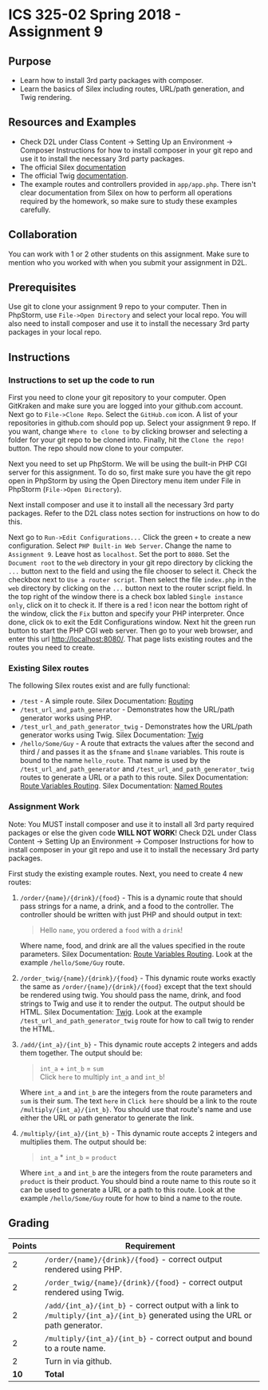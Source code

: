 ICS 325-02 Spring 2018 - Assignment 9
=========================

Purpose
-------
* Learn how to install 3rd party packages with composer.
* Learn the basics of Silex including routes, URL/path generation, and Twig rendering.

Resources and Examples
----------------------
* Check D2L under Class Content -> Setting Up an Environment -> Composer Instructions for how to install composer in your git repo and use it to install the necessary 3rd party packages.
* The official Silex [documentation](https://silex.symfony.com/doc/2.0/)
* The official Twig [documentation](http://twig.sensiolabs.org/documentation).
* The example routes and controllers provided in `app/app.php`.  There isn't clear documentation from Silex on how to perform all operations required by the homework, so make sure to study these examples carefully.

Collaboration
-------------
You can work with 1 or 2 other students on this assignment. Make sure to mention who you worked with when you submit your assignment in D2L.

Prerequisites
-------------
Use git to clone your assignment 9 repo to your computer.  Then in PhpStorm, use `File->Open Directory` and select your local repo.  You will also need to install composer and use it to install the necessary 3rd party packages in your local repo.

Instructions
------------
### Instructions to set up the code to run
First you need to clone your git repository to your computer.  Open GitKraken and make sure you are logged into your github.com account.  Next go to `File->Clone Repo`.  Select the `GitHub.com` icon.  A list of your repositories in github.com should pop up.  Select your assignment 9 repo.  If you want, change `Where to clone to` by clicking browser and selecting a folder for your git repo to be cloned into.  Finally, hit the `Clone the repo!` button.  The repo should now clone to your computer.

Next you need to set up PhpStorm.  We will be using the built-in PHP CGI server for this assignment.  To do so, first make sure you have the git repo open in PhpStorm by using the Open Directory menu item under File in PhpStorm (`File->Open Directory`).

Next install composer and use it to install all the necessary 3rd party packages.  Refer to the D2L class notes section for instructions on how to do this.

Next go to `Run->Edit Configurations...` Click the green `+` to create a new configuration.  Select `PHP Built-in Web Server`.  Change the name to `Assignment 9`.  Leave host as `localhost`.  Set the port to `8080`.  Set the `Document root` to the `web` directory in your git repo directory by clicking the `...` button next to the field and using the file chooser to select it.  Check the checkbox next to `Use a router script`.  Then select the file `index.php` in the `web` directory by clicking on the `...` button next to the router script field.   In the top right of the window there is a check box labled `Single instance only`, click on it to check it.  If there is a red ! icon near the bottom right of the window, click the `Fix` button and specify your PHP interpreter.  Once done, click `Ok` to exit the Edit Configurations window.  Next hit the green run button to start the PHP CGI web server.  Then go to your web browser, and enter this url [http://localhost:8080/](http://localhost:8080/).  That page lists existing routes and the routes you need to create.

### Existing Silex routes
The following Silex routes exist and are fully functional:<br />
* `/test` - A simple route. Silex Documentation: [Routing](https://silex.symfony.com/doc/2.0/usage.html#routing)
* `/test_url_and_path_generator` - Demonstrates how the URL/path generator works using PHP.
* `/test_url_and_path_generator_twig` - Demonstrates how the URL/path generator works using Twig. Silex Documentation: [Twig](https://silex.symfony.com/doc/2.0/providers/twig.html)
* `/hello/Some/Guy` - A route that extracts the values after the second and third / and passes it as the `$fname` and `$lname` variables.  This route is bound to the name `hello_route`.  That name is used by the `/test_url_and_path_generator` and `/test_url_and_path_generator_twig` routes to generate a URL or a path to this route. Silex Documentation: [Route Variables Routing](https://silex.symfony.com/doc/2.0/usage.html#route-variables).  Silex Documentation: [Named Routes](https://silex.symfony.com/doc/2.0/usage.html#named-routes)

### Assignment Work
Note: You MUST install composer and use it to install all 3rd party required packages or else the given code **WILL NOT WORK**!  Check D2L under Class Content -> Setting Up an Environment -> Composer Instructions for how to install composer in your git repo and use it to install the necessary 3rd party packages.

First study the existing example routes.  Next, you need to create 4 new routes:

1.  `/order/{name}/{drink}/{food}` - This is a dynamic route that should pass strings for a name, a drink, and a food to the controller.  The controller should be written with just PHP and should output in text:
    > Hello `name`, you ordered a `food` with a `drink`!

    Where name, food, and drink are all the values specified in the route parameters.  Silex Documentation: [Route Variables Routing](https://silex.symfony.com/doc/2.0/usage.html#route-variables).  Look at the example `/hello/Some/Guy` route.

2.  `/order_twig/{name}/{drink}/{food}` - This dynamic route works exactly the same as `/order/{name}/{drink}/{food}` except that the text should be rendered using twig.  You should pass the name, drink, and food strings to Twig and use it to render the output.  The output should be HTML.  Silex Documentation: [Twig](https://silex.symfony.com/doc/2.0/providers/twig.html). Look at the example `/test_url_and_path_generator_twig` route for how to call twig to render the HTML.

3.  `/add/{int_a}/{int_b}` - This dynamic route accepts 2 integers and adds them together.  The output should be:
    > `int_a` + `int_b` = `sum`  
    Click `here` to multiply `int_a` and `int_b`!

    Where `int_a` and `int_b` are the integers from the route parameters and `sum` is their sum.  The text `here` in `Click here` should be a link to the route `/multiply/{int_a}/{int_b}`.  You should use that route's name and use either the URL or path generator to generate the link.

4.  `/multiply/{int_a}/{int_b}` - This dynamic route accepts 2 integers and multiplies them.  The output should be:
    > `int_a` * `int_b` = `product`

    Where `int_a` and `int_b` are the integers from the route parameters and `product` is their product.  You should bind a route name to this route so it can be used to generate a URL or a path to this route.  Look at the example `/hello/Some/Guy` route for how to bind a name to the route.

Grading
-------
Points|Requirement
------|-----------
2 | `/order/{name}/{drink}/{food}` - correct output rendered using PHP.
2 | `/order_twig/{name}/{drink}/{food}` - correct output rendered using Twig.
2 | `/add/{int_a}/{int_b}` - correct output with a link to `/multiply/{int_a}/{int_b}` generated using the URL or path generator.
2 |  `/multiply/{int_a}/{int_b}` - correct output and bound to a route name.
2 |  Turn in via github.
**10**| **Total**
